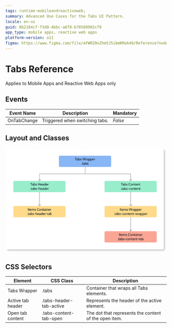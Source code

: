 ```yaml
---
tags: runtime-mobileandreactiveweb;  
summary: Advanced Use Cases for the Tabs UI Pattern.
locale: en-us
guid: 8b2184cf-f3d0-4bbc-a6f8-b78509902cf0
app_type: mobile apps, reactive web apps
platform-version: o11
figma: https://www.figma.com/file/eFWRZ0nZhm5J5ibmKMak49/Reference?node-id=612:392
---
```


# Tabs Reference

<div class="info" markdown="1">

Applies to Mobile Apps and Reactive Web Apps only

</div>

## Events

**Event Name** |  **Description** |  **Mandatory**  
---|---|---  
OnTabChange  |  Triggered when switching tabs.  |  _False_  

## Layout and Classes

![](images/tabs-layout-classes-diag.png)

## CSS Selectors

**Element** |  **CSS Class** |  **Description**  
---|---| ---
Tabs Wrapper  |  .tabs  |  Container that wraps all Tabs elements.  
Active tab header  |  .tabs-header-tab-active  |  Represents the header of the active element.  
Open tab content  |  .tabs-content-tab-open  |  The dot that represents the content of the open item. 

